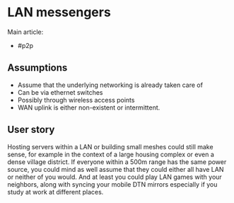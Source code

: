 # LAN messengers

Main article:

* #p2p

## Assumptions

* Assume that the underlying networking is already taken care of
* Can be via ethernet switches
* Possibly through wireless access points
* WAN uplink is either non-existent or intermittent.

## User story

Hosting servers within a LAN or building small meshes could still make sense, for example in the context of a large housing complex or even a dense village district. If everyone within a 500m range has the same power source, you could mind as well assume that they could either all have LAN or neither of you would. And at least you could play LAN games with your neighbors, along with syncing your mobile DTN mirrors especially if you study at work at different places.

